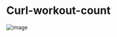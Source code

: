 # Curl-workout-count

![image](https://github.com/Sridhar922/Curl-workout-count/assets/122592164/c51040ea-2bbb-4823-a7ea-af7963177b09)
